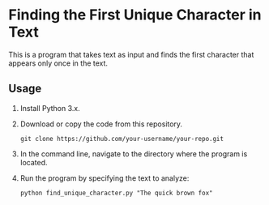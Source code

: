 # Finding the First Unique Character in Text

This is a program that takes text as input and finds the first character that appears only once in the text.

## Usage

1. Install Python 3.x.

2. Download or copy the code from this repository.
   ```shell
   git clone https://github.com/your-username/your-repo.git

4. In the command line, navigate to the directory where the program is located.

5. Run the program by specifying the text to analyze:

   ```shell
   python find_unique_character.py "The quick brown fox"


